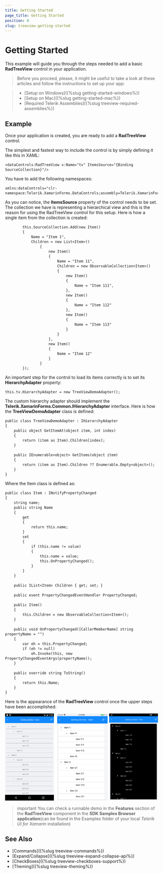 ```yaml
---
title: Getting Started
page_title: Getting Started
position: 0
slug: treeview-getting-started
---
```


# Getting Started

This example will guide you through the steps needed to add a basic **RadTreeView** control in your application.

>Before you proceed, please, it might be useful to take a look at these articles and follow the instructions to set up your app:

>- [Setup on Windows]({%slug getting-started-windows%})
>- [Setup on Mac]({%slug getting-started-mac%})
>- [Required Telerik Assemblies]({%slug treeview-required-assemblies%})

## Example

Once your application is created, you are ready to add a **RadTreeView** control.

The simplest and fastest way to include the control is by simply defining it like this in XAML:

	<dataControls:RadTreeView x:Name="tv" ItemsSource="{Binding SourceCollection}"/>

You have to add the following namespaces:

	xmlns:dataControls="clr-namespace:Telerik.XamarinForms.DataControls;assembly=Telerik.XamarinForms.DataControls"

As you can notice, the **ItemsSource** property of the control needs to be set. The collection we have is representing a hierarchical view and this is the reason for using the RadTreeView control for this setup. Here is how a single item from the collection is created:

            this.SourceCollection.Add(new Item()
            {
                Name = "Item 1",
                Children = new List<Item>()
                    {
                        new Item()
                        {
                            Name = "Item 11",
                            Children = new ObservableCollection<Item>()
                            {
                                new Item()
                                {
                                    Name = "Item 111",
                                },
                                new Item()
                                {
                                    Name = "Item 112"
                                },
                                new Item()
                                {
                                    Name = "Item 113"
                                }
                            }
                        },
                        new Item()
                        {
                            Name = "Item 12"
                        }
                    }
            });

An important step for the control to load its items correctly is to set its **HierarchyAdapter** property:
  
	this.tv.HierarchyAdapter = new TreeViewDemoAdapter();

The custom hierarchy adapter should implement the **Telerik.XamarinForms.Common.IHierarchyAdapter** interface. Here is how the **TreeViewDemoAdapter** class is defined:

	public class TreeViewDemoAdapter : IHierarchyAdapter
    {
        public object GetItemAt(object item, int index)
        {
            return (item as Item).Children[index];
        }

        public IEnumerable<object> GetItems(object item)
        {
            return (item as Item).Children ?? Enumerable.Empty<object>();
        }
    } 

Where the Item class is defined as:

    public class Item : INotifyPropertyChanged
    {
        string name;
        public string Name
        {
            get
            {
                return this.name;
            }
            set
            {
                if (this.name != value)
                {
                    this.name = value;
                    this.OnPropertyChanged();
                }
            }
        }

        public IList<Item> Children { get; set; }

        public event PropertyChangedEventHandler PropertyChanged;

        public Item()
        {
            this.Children = new ObservableCollection<Item>();
        }

        public void OnPropertyChanged([CallerMemberName] string propertyName = "")
        {
            var eh = this.PropertyChanged;
            if (eh != null)
                eh.Invoke(this, new PropertyChangedEventArgs(propertyName));
        }

        public override string ToString()
        {
            return this.Name;
        }
    }

Here is the appearance of the **RadTreeView** control once the upper steps have been accomplished:

![getting started treeview](../images/getting_started_treeview.png)

>important You can check a runnable demo in the **Features** section of the **RadTreeView** component in the **SDK Samples Browser application**(can be found in the Examples folder of your local *Telerik UI for Xamarin* installation)


## See Also

* [Commands]({%slug treeview-commands%})
* [Expand/Collapse]({%slug treeview-expand-collapse-api%})
* [CheckBoxes]({%slug treeview-checkboxes-support%})
* [Theming]({%slug treeview-theming%})